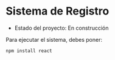 <h1> Sistema de Registro </h1>

- Estado del proyecto: En construcción



Para ejecutar el sistema, debes poner:

```npm install react```
